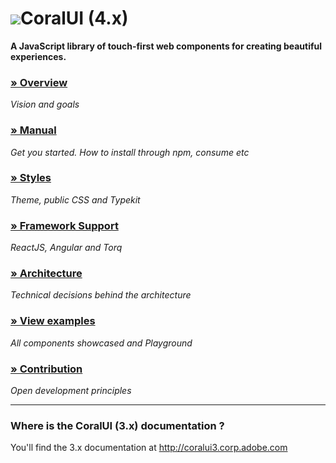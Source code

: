 <h1 class="guide-Title"><img src="./manual/asset/coral.png">CoralUI (4.x)</h1>

**A JavaScript library of touch-first web components for creating beautiful experiences.**

### [» Overview](./manual/overview.html)
*Vision and goals*
### [» Manual](./manual/manual.html)
*Get you started. How to install through npm, consume etc*
### [» Styles](./manual/styles.html)
*Theme, public CSS and Typekit*
### [» Framework Support](./manual/frameworks.html)
*ReactJS, Angular and Torq*
### [» Architecture](./manual/architecture.html)
*Technical decisions behind the architecture*
### [» View examples](./manual/examples.html)
*All components showcased and Playground*
### [» Contribution](./manual/contribution.html)
*Open development principles*

- - -

### Where is the CoralUI (3.x) documentation ?

You'll find the 3.x documentation at http://coralui3.corp.adobe.com
